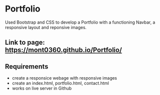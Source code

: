 # Portfolio

Used Bootstrap and CSS to develop a Portfolio with a functioning Navbar, a responsive layout and reponsive images.

## Link to page:  https://mont0360.github.io/Portfolio/

## Requirements

* create a responsice webage with responsive images
* create an index.html, portfolio.html, contact.html
* works on live server in Github


